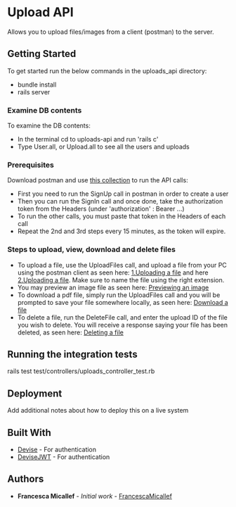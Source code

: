 # Upload API

Allows you to upload files/images from a client (postman) to the server. 

## Getting Started

To get started run the below commands in the uploads_api directory:

* bundle install
* rails server


### Examine DB contents

To examine the DB contents:
* In the terminal cd to uploads-api and run 'rails c'
* Type User.all, or Upload.all to see all the users and uploads

### Prerequisites

Download postman and use [this collection](docs/upload-api.postman_collection.json) to run the API calls:

* First you need to run the SignUp call in postman in order to create a user
* Then you can run the SignIn call and once done, take the authorization token from the Headers (under 'authorization' : Bearer ...)
* To run the other calls, you must paste that token in the Headers of each call
* Repeat the 2nd and 3rd steps every 15 minutes, as the token will expire. 

### Steps to upload, view, download and delete files

* To upload a file, use the UploadFiles call, and upload a file from your PC using the postman client as seen here: [1.Uploading a file](docs/uploading_a_file.jpg) and here [2.Uploading a file](docs/uploading_an_image.jpg). Make sure to name the file using the right extension.
* You may preview an image file as seen here: [Previewing an image](docs/previewing_image_file.jpg)
* To download a pdf file, simply run the UploadFiles call and you will be prompted to save your file somewhere locally, as seen here: [Download a file](docs/download_a_pdf.jpg)
* To delete a file, run the DeleteFile call, and enter the upload ID of the file you wish to delete. You will receive a response saying your file has been deleted, as seen here: [Deleting a file](docs/deleting_a_file.jpg)

## Running the integration tests

rails test test/controllers/uploads_controller_test.rb

## Deployment

Add additional notes about how to deploy this on a live system

## Built With

* [Devise](https://github.com/plataformatec/devise) - For authentication
* [DeviseJWT](https://github.com/waiting-for-dev/devise-jwt) - For authentication

## Authors

* **Francesca Micallef** - *Initial work* - [FrancescaMicallef](https://github.com/fran96)


